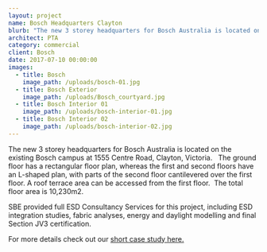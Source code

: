 ```yaml
---
layout: project
name: Bosch Headquarters Clayton
blurb: "The new 3 storey headquarters for Bosch Australia is located on the existing Bosch campus at 1555 Centre Road, Clayton, Victoria.\_ \_The ground floor has a rectangular floor plan, whereas the first and second floors have an L-shaped plan, with parts of the second floor cantilevered over the first floor. A roof terrace area can be accessed from the first floor."
architect: PTA
category: commercial
client: Bosch
date: 2017-07-10 00:00:00
images:
  - title: Bosch
    image_path: /uploads/bosch-01.jpg
  - title: Bosch Exterior
    image_path: /uploads/Bosch_courtyard.jpg
  - title: Bosch Interior 01
    image_path: /uploads/bosch-interior-01.jpg
  - title: Bosch Interior 02
    image_path: /uploads/bosch-interior-02.jpg
---
```



The new 3 storey headquarters for Bosch Australia is located on the existing Bosch campus at 1555 Centre Road, Clayton, Victoria.   The ground floor has a rectangular floor plan, whereas the first and second floors have an L-shaped plan, with parts of the second floor cantilevered over the first floor. A roof terrace area can be accessed from the first floor.  The total floor area is 10,230m2.

SBE provided full ESD Consultancy Services for this project, including ESD integration studies, fabric analyses, energy and daylight modelling and final Section JV3 certification.

For more details check out our [short case study here.](/2017/10/31/bosch-case-study.html)